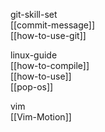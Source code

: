 git-skill-set  
[[commit-message]]  
[[how-to-use-git]]  

linux-guide  
[[how-to-compile]]  
[[how-to-use]]  
[[pop-os]]  

vim  
[[Vim-Motion]]  
